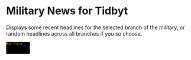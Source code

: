 # Military News for Tidbyt

Displays some recent headlines for the selected branch of the military, or random headlines across all branches if you so choose.

![Military News for Tidbyt](military_news.webp)